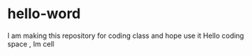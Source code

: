 # hello-word
I am making this repository for coding class and hope use it 
Hello coding space , Im cell 
